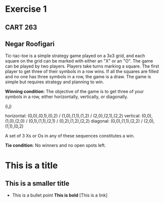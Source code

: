 # Exercise 1
## CART 263
## Negar Roofigari

Tic-tac-toe is a simple strategy game played on a 3x3 grid, and each square on the grid can be marked with either an "X" or an "O".  The game can be played by two players. Players take turns marking a square. The first player to get three of their symbols in a row wins. If all the squares are filled and no one has three symbols in a row, the game is a draw. The game is simple but requires strategy and planning to win.

 **Winning condition**: The objective of the game is to get three of your symbols in a row, either horizontally, vertically, or diagonally.

(i,j)

horizontal: (0,0),(0,1),(0,2) / (1,0),(1,1),(1,2) / (2,0),(2,1),(2,2)
vertical: (0,0),(1,0),(2,0) / (0,1),(1,1),(2,1) / (0,2),(1,2),(2,2)
diagonal: (0,0),(1,1),(2,2) / (2,0),(1,1),(0,2)

A set of 3 Xs or Os in any of these sequences constitutes a win.

**Tie condition**: No winners and no open spots left.
 


# This is a title
## This is a smaller title
* This is a bullet point
**This is bold**
[This is a link]
